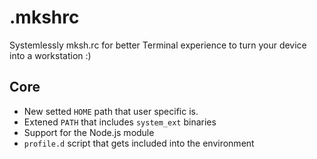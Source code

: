 # .mkshrc
Systemlessly mksh.rc for better Terminal experience to turn your device into a workstation :)

## Core

- New setted `HOME` path that user specific is.
- Extened `PATH` that includes `system_ext` binaries
- Support for the Node.js module
- `profile.d` script that gets included into the environment

